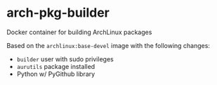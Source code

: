 # arch-pkg-builder

Docker container for building ArchLinux packages

Based on the `archlinux:base-devel` image with the following changes:
 - `builder` user with sudo privileges
 - `aurutils` package installed
 - Python w/ PyGithub library
